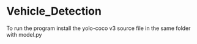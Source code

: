 # Vehicle_Detection
To run the program install the yolo-coco v3 source file in the same folder with model.py
